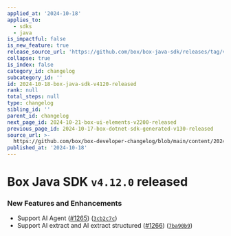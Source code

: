```yaml
---
applied_at: '2024-10-18'
applies_to:
  - sdks
  - java
is_impactful: false
is_new_feature: true
release_source_url: 'https://github.com/box/box-java-sdk/releases/tag/v4.12.0'
collapse: true
is_index: false
category_id: changelog
subcategory_id: ''
id: 2024-10-18-box-java-sdk-v4120-released
rank: null
total_steps: null
type: changelog
sibling_id: ''
parent_id: changelog
next_page_id: 2024-10-21-box-ui-elements-v2200-released
previous_page_id: 2024-10-17-box-dotnet-sdk-generated-v130-released
source_url: >-
  https://github.com/box/box-developer-changelog/blob/main/content/2024/10-18-box-java-sdk-v4120-released.md
published_at: '2024-10-18'
---
```

# Box Java SDK `v4.12.0` released

### New Features and Enhancements

* Support AI Agent ([#1265][1]) ([`3cb2c7c`][2])
* Support AI extract and AI extract structured ([#1266][3]) ([`7ba90b9`][4])

[1]: https://github.com/box/box-java-sdk/issues/1265

[2]: https://github.com/box/box-java-sdk/commit/3cb2c7c275761a24be9403a6a2b41d0725ba8d9b

[3]: https://github.com/box/box-java-sdk/issues/1266

[4]: https://github.com/box/box-java-sdk/commit/7ba90b96070a32b3e2ac60e5c55bd04d0a5973c0